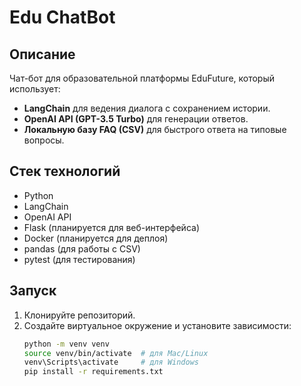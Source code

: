 # Edu ChatBot

## Описание
Чат-бот для образовательной платформы EduFuture, который использует:
- **LangChain** для ведения диалога с сохранением истории.
- **OpenAI API (GPT-3.5 Turbo)** для генерации ответов.
- **Локальную базу FAQ (CSV)** для быстрого ответа на типовые вопросы.

## Стек технологий
- Python
- LangChain
- OpenAI API
- Flask (планируется для веб-интерфейса)
- Docker (планируется для деплоя)
- pandas (для работы с CSV)
- pytest (для тестирования)

## Запуск
1. Клонируйте репозиторий.
2. Создайте виртуальное окружение и установите зависимости:
   ```bash
   python -m venv venv
   source venv/bin/activate  # для Mac/Linux
   venv\Scripts\activate     # для Windows
   pip install -r requirements.txt
